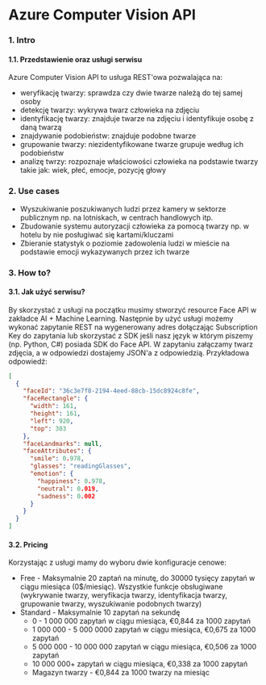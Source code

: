 # Azure Computer Vision API

### 1. Intro
   #### 1.1. Przedstawienie oraz usługi serwisu

   Azure Computer Vision API to usługa REST'owa pozwalająca na:
   * weryfikację twarzy: sprawdza czy dwie twarze należą do tej samej osoby
   * detekcję twarzy: wykrywa twarz człowieka na zdjęciu
   * identyfikację twarzy: znajduje twarze na zdjęciu i identyfikuje osobę z daną twarzą
   * znajdywanie podobieństw: znajduje podobne twarze
   * grupowanie twarzy: niezidentyfikowane twarze grupuje według ich podobieństw
   * analizę twrzy: rozpoznaje właściowości człowieka na podstawie twarzy takie jak: wiek, płeć, emocje, pozycję głowy

### 2. Use cases

   * Wyszukiwanie poszukiwanych ludzi przez kamery w sektorze publicznym np. na lotniskach, w centrach handlowych itp.
   * Zbudowanie systemu autoryzacji człowieka za pomocą twarzy np. w hotelu by nie posługiwać się kartami/kluczami
   * Zbieranie statystyk o poziomie zadowolenia ludzi w mieście na podstawie emocji wykazywanych przez ich twarze 


### 3. How to?
   #### 3.1. Jak użyć serwisu?

   By skorzystać z usługi na początku musimy stworzyć resource Face API w zakładce AI + Machine Learning. Następnie by użyć usługi możemy wykonać zapytanie REST na wygenerowany adres dołączając Subscription Key do zapytania lub skorzystać z SDK jeśli nasz język w którym piszemy (np. Python, C#) posiada SDK do Face API. W zapytaniu załączamy twarz zdjęcia, a w odpowiedzi dostajemy JSON'a z odpowiedzią. Przykładowa odpowiedź:

```json
[
  {
    "faceId": "36c3e7f8-2194-4eed-88cb-15dc8924c8fe",
    "faceRectangle": {
      "width": 161,
      "height": 161,
      "left": 920,
      "top": 303
    },
    "faceLandmarks": null,
    "faceAttributes": {
      "smile": 0.978,
      "glasses": "readingGlasses",
      "emotion": {
        "happiness": 0.978,
        "neutral": 0.019,
        "sadness": 0.002
      }
    }
  }
]
```

   #### 3.2. Pricing

   Korzystając z usługi mamy do wyboru dwie konfiguracje cenowe:
   - Free - Maksymalnie 20 zaptań na minutę, do 30000 tysięcy zapytań w ciągu miesiąca (0$/miesiąc). Wszystkie funkcje obsługiwane (wykrywanie twarzy, weryfikacja twarzy, identyfikacja twarzy, grupowanie twarzy, wyszukiwanie podobnych twarzy)
   - Standard - Maksymalnie 10 zapytań na sekundę
     - 0 - 1 000 000 zapytań w ciągu miesiąca, €0,844 za 1000 zapytań
     - 1 000 000 - 5 000 0000 zapytań w ciągu miesiąca, €0,675 za 1000 zapytań
     - 5 000 000 - 10 000 000 zapytań w ciągu miesiąca, €0,506 za 1000 zapytań
     - 10 000 000+ zapytań w ciągu miesiąca, €0,338 za 1000 zapytań
     - Magazyn twarzy - €0,844 za 1000 twarzy na miesiąc
